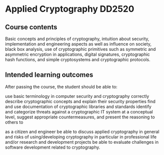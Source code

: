 # Applied Cryptography DD2520

## Course contents

Basic concepts and principles of cryptography, intuition about security, implementation and engineering aspects as well as influence on society, black box analysis, use of cryptographic primitives such as symmetric and asymmetric encryption in applications, digital signatures, cryptographic hash functions, and simple cryptosystems and cryptographic protocols.

## Intended learning outcomes

After passing the course, the student should be able to:

use basic terminology in computer security and cryptography correctly
describe cryptographic concepts and explain their security properties
find and use documentation of cryptographic libraries and standards
identify and categorize threats against a cryptographic IT system at a conceptual level, suggest appropriate countermeasures, and present the reasoning to others
to

as a citizen and engineer be able to discuss applied cryptography in general and risks of using/developing cryptography in particular
in professional life and/or research and development projects be able to evaluate challenges in software development related to cryptography.
